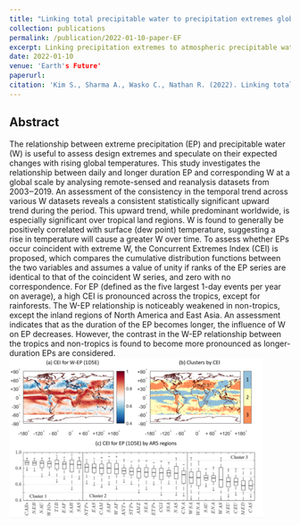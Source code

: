 ```yaml
---
title: "Linking total precipitable water to precipitation extremes globally"
collection: publications
permalink: /publication/2022-01-10-paper-EF
excerpt: Linking precipitation extremes to atmospheric precipitable water.
date: 2022-01-10
venue: 'Earth's Future'
paperurl: 
citation: 'Kim S., Sharma A., Wasko C., Nathan R. (2022). Linking total precipitable water to precipitation extremes globally, <i>Earth’s Future</i>, Accepted'
---
```

## Abstract
The relationship between extreme precipitation (EP) and precipitable water (W) is useful to assess design extremes and speculate on their expected changes with rising global temperatures. This study investigates the relationship between daily and longer duration EP and corresponding W at a global scale by analysing remote-sensed and reanalysis datasets from 2003‒2019. An assessment of the consistency in the temporal trend across various W datasets reveals a consistent statistically significant upward trend during the period. This upward trend, while predominant worldwide, is especially significant over tropical land regions. W is found to generally be positively correlated with surface (dew point) temperature, suggesting a rise in temperature will cause a greater W over time. To assess whether EPs occur coincident with extreme W, the Concurrent Extremes Index (CEI) is proposed, which compares the cumulative distribution functions between the two variables and assumes a value of unity if ranks of the EP series are identical to that of the coincident W series, and zero with no correspondence. For EP (defined as the five largest 1-day events per year on average), a high CEI is pronounced across the tropics, except for rainforests. The W-EP relationship is noticeably weakened in non-tropics, except the inland regions of North America and East Asia. An assessment indicates that as the duration of the EP becomes longer, the influence of W on EP decreases. However, the contrast in the W-EP relationship between the tropics and non-tropics is found to become more pronounced as longer-duration EPs are considered.
<br/><img src='/images/2022_EF_WEP.png' width="90%" height="90%">